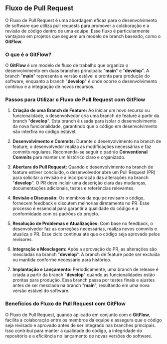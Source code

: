 ## Fluxo de Pull Request

O Fluxo de Pull Request é uma abordagem eficaz para o desenvolvimento de software que utiliza pull requests para promover a colaboração e a revisão de código dentro de uma equipe. Esse fluxo é particularmente vantajoso em projetos que seguem um modelo de branch baseado, como o **GitFlow**.

### O que é o **GitFlow**?

O **GitFlow** é um modelo de fluxo de trabalho que organiza o desenvolvimento em duas branches principais: "**main**" e "**develop**". A branch "**main**" representa a versão estável e pronta para produção do software, enquanto a branch "**develop**" é onde ocorre o desenvolvimento contínuo e a integração de novos recursos.

### Passos para Utilizar o Fluxo de Pull Request com **GitFlow**

1. **Criação de uma Branch de Feature:**
   Ao iniciar um novo recurso ou funcionalidade, o desenvolvedor cria uma branch de feature a partir da branch "**develop**". Esta branch é usada para isolar o desenvolvimento da nova funcionalidade, garantindo que o código em desenvolvimento não interfira no código estável.

2. **Desenvolvimento e Commits:**
   Durante o desenvolvimento na branch de feature, o desenvolvedor realiza as modificações necessárias e faz commits regulares. Recomenda-se seguir o padrão **Conventional Commits** para manter um histórico claro e organizado.

3. **Abertura do Pull Request:**
   Quando o desenvolvimento na branch de feature estiver concluído, o desenvolvedor abre um Pull Request (PR) para solicitar a revisão e a incorporação das alterações na branch "**develop**". O PR deve incluir uma descrição clara das mudanças, documentações adicionais, testes e referências relevantes.

4. **Revisão e Discussão:**
   Os membros da equipe revisam o código, fornecem feedback e discutem melhorias diretamente no PR. Esse processo é essencial para garantir a qualidade do código e a conformidade com os padrões do projeto.

5. **Resolução de Problemas e Atualizações:**
   Com base no feedback, o desenvolvedor faz as correções necessárias, realiza novos commits e atualiza o PR. Esse ciclo continua até que o código seja aprovado pelos revisores.

6. **Integração e Mesclagem:**
   Após a aprovação do PR, as alterações são mescladas na branch "**develop**". A branch de feature pode ser excluída ou mantida conforme necessário para histórico.

7. **Implantação e Lançamento:**
   Periodicamente, uma branch de release é criada a partir da branch "**develop**" quando as funcionalidades estão prontas para produção. Essa branch passa por testes finais e ajustes antes de ser mesclada na branch "**main**", resultando em uma nova versão estável do software.

### Benefícios do Fluxo de Pull Request com **GitFlow**

O Fluxo de Pull Request, quando aplicado em conjunto com o **GitFlow**, facilita a colaboração entre os membros da equipe e assegura que o código seja revisado e aprovado antes de ser integrado nas branches principais. Isso contribui para manter a qualidade do código, a integridade do repositório e a eficiência no lançamento de novas versões do software.
